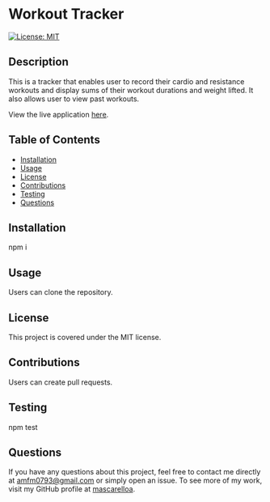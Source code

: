 
  # Workout Tracker

[![License: MIT](https://img.shields.io/badge/License-MIT-yellow.svg)](https://opensource.org/licenses/MIT)

  ## Description 
  This is a tracker that enables user to record their cardio and resistance workouts and display sums of their workout durations and weight lifted. It also allows user to view past workouts. 

  View the live application [here](https://gentle-fortress-64495.herokuapp.com/).

  ## Table of Contents
  * [Installation](#Installation)
  * [Usage](#Usage)
  * [License](#License)
  * [Contributions](#Contributions)
  * [Testing](#Testing)
  * [Questions](#Questions)

  ## Installation
  npm i

  ## Usage
  Users can clone the repository.

  ## License
  This project is covered under the MIT license. 

  ## Contributions
  Users can create pull requests.

  ## Testing
  npm test

  ## Questions
  If you have any questions about this project, feel free to contact me directly at amfm0793@gmail.com or simply open an issue. To see more of my work, visit my GitHub profile at [mascarelloa](https://github.com/mascarelloa/).
